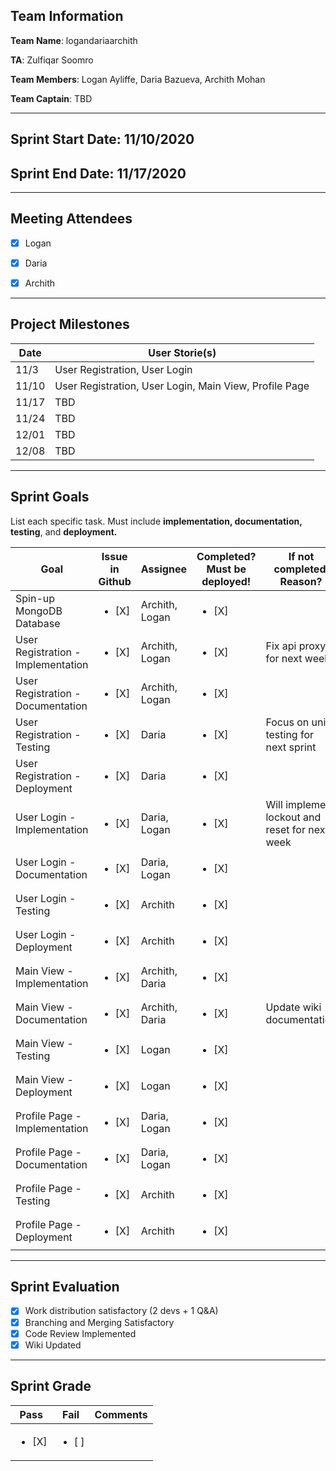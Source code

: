 ## Team Information
**Team Name**: logandariaarchith

**TA**: Zulfiqar Soomro

**Team Members**: Logan Ayliffe, Daria Bazueva, Archith Mohan

**Team Captain**: TBD


- - - -
## Sprint Start Date: 11/10/2020

## Sprint End Date: 11/17/2020
- - - -
## Meeting Attendees

- [x] Logan 

- [x] Daria

- [x] Archith



- - - -
## Project Milestones
| Date      | User Storie(s) |
| ----------- | ----------- |
| 11/3       | User Registration, User Login        | 
| 11/10      | User Registration, User Login, Main View, Profile Page           | 
| 11/17      | TBD       | 
| 11/24      | TBD       | 
| 12/01      | TBD       | 
| 12/08      | TBD       |

- - - -
## Sprint Goals
List each specific task. Must include **implementation, documentation, testing**, and **deployment.**

| Goal      | Issue in Github | Assignee | Completed? <br>Must be deployed! | If not completed, Reason? |
| ----------- | ----------- |---------- | ------------- | ---------- |
|  Spin-up MongoDB Database    | <ul><li>[X] </li>   | Archith, Logan | <ul><li>[X] </li>  | |
|  User Registration - Implementation   | <ul><li>[X] </li>   | Archith, Logan  | <ul><li>[X] </li>  | Fix api proxy for next week |
|  User Registration - Documentation | <ul><li>[X] </li>   | Archith, Logan| <ul><li>[X] </li>  | |
|  User Registration - Testing  | <ul><li>[X] </li>   |  Daria | <ul><li>[X] </li>  | Focus on unit testing for next sprint |
|  User Registration - Deployment  | <ul><li>[X] </li>   | Daria | <ul><li>[X] </li>  | |
|  User Login - Implementation     | <ul><li>[X] </li>   | Daria, Logan | <ul><li>[X] </li>  | Will implement lockout and reset for next week |
|  User Login - Documentation    | <ul><li>[X] </li>   | Daria, Logan | <ul><li>[X] </li>  | |
|  User Login - Testing    | <ul><li>[X] </li>   | Archith | <ul><li>[X] </li>  | |
|  User Login - Deployment    | <ul><li>[X] </li>   | Archith | <ul><li>[X] </li>  | |
|  Main View - Implementation     | <ul><li>[X] </li>   | Archith, Daria | <ul><li>[X] </li>  | |
|  Main View - Documentation    | <ul><li>[X] </li>   | Archith, Daria | <ul><li>[X] </li>  | Update wiki documentation |
|  Main View - Testing    | <ul><li>[X] </li>   | Logan | <ul><li>[X] </li>  | |
|  Main View - Deployment    | <ul><li>[X] </li>   | Logan | <ul><li>[X] </li>  | |
|  Profile Page - Implementation     | <ul><li>[X] </li>   | Daria, Logan | <ul><li>[X] </li>  | |
|  Profile Page - Documentation    | <ul><li>[X] </li>   | Daria, Logan  | <ul><li>[X] </li>  | |
|  Profile Page - Testing    | <ul><li>[X] </li>   | Archith | <ul><li>[X] </li>  | |
|  Profile Page - Deployment    | <ul><li>[X] </li>   | Archith | <ul><li>[X] </li>  | |

- - - -
## Sprint Evaluation 
- [X] Work distribution satisfactory (2 devs + 1 Q&A)
- [X] Branching and Merging Satisfactory
- [X] Code Review Implemented
- [X] Wiki Updated
- - - -
## Sprint Grade
| Pass      | Fail | Comments |
| ----------- | ----------- | ---------- |
| <ul><li>[X] </li>      | <ul><li>[ ] </li>      |  |












